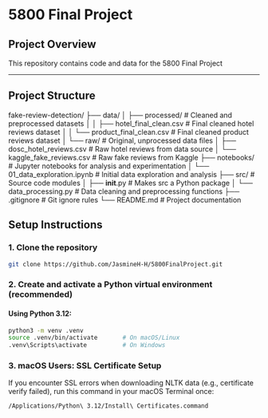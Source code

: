 # 5800 Final Project

## Project Overview

This repository contains code and data for the 5800 Final Project

---

## Project Structure
fake-review-detection/
├── data/
│   ├── processed/                  # Cleaned and preprocessed datasets
│   │   ├── hotel_final_clean.csv   # Final cleaned hotel reviews dataset
│   │   └── product_final_clean.csv # Final cleaned product reviews dataset
│   └── raw/                        # Original, unprocessed data files
│       ├── dosc_hotel_reviews.csv  # Raw hotel reviews from data source
│       └── kaggle_fake_reviews.csv # Raw fake reviews from Kaggle
├── notebooks/                      # Jupyter notebooks for analysis and experimentation
│   └── 01_data_exploration.ipynb   # Initial data exploration and analysis
├── src/                           # Source code modules
│   ├── __init__.py                # Makes src a Python package
│   └── data_processing.py         # Data cleaning and preprocessing functions
├── .gitignore                     # Git ignore rules
└── README.md                      # Project documentation

## Setup Instructions

### 1. Clone the repository

```bash
git clone https://github.com/JasmineH-H/5800FinalProject.git
```

### 2. Create and activate a Python virtual environment (recommended)
#### Using Python 3.12:

```bash
python3 -m venv .venv
source .venv/bin/activate       # On macOS/Linux
.venv\Scripts\activate          # On Windows
```

### 3. macOS Users: SSL Certificate Setup
If you encounter SSL errors when downloading NLTK data (e.g., certificate verify failed), run this command in your macOS Terminal once:
```bash
/Applications/Python\ 3.12/Install\ Certificates.command
```